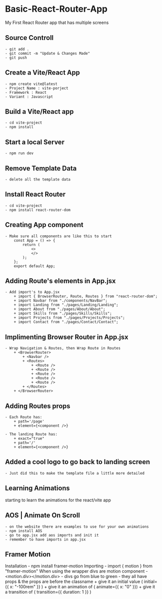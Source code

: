 # Basic-React-Router-App
My First React Router app that has multiple screens

## Source Controll
    - git add .
    - git commit -m "Update & Changes Made"
    - git push

##  Create a Vite/React App
    - npm create vite@latest
    - Project Name : vite-porject
    - Framework : React
    - Variant : Javascript

## Build a Vite/React app
    - cd vite-project
    - npm install
            
## Start a local Server
    - npm run dev

## Remove Template Data
    - delete all the template data

## Install React Router
    - cd vite-project
    - npm install react-router-dom

## Creating App component
    - Make sure all components are like this to start
        const App = () => {
            return (
                <>
                </>
            );
        };
        export default App;
        
## Adding Route's elements in App.jsx
    - Add import's to App.jsx
        + import { BrowserRouter, Route, Routes } from "react-router-dom";
        + import Navbar from "./components/NavBar";
        + import Landing from "./pages/Landing/Landing";
        + import About from "./pages/About/About";
        + import Skills from "./pages/Skills/Skills";
        + import Projects from "./pages/Projects/Projects";
        + import Contact from "./pages/Contact/Contact";

## Implimenting Browser Router in App.jsx
    - Wrap Navigation & Routes, then Wrap Route in Routes
        + <BrowserRouter>
            + <Navbar />
            + <Routes>
                + <Route />
                + <Route />
                + <Route />
                + <Route />
                + <Route />
            + </Routes>
        + </BrowserRouter>

## Adding Routes props
    - Each Route has:
        + path='/page'
        + element={<component />}

    - The landing Route has:
        + exact="true"
        + path='/'
        + element={<component />}

## Added a cool logo to go back to landing screen
    - Just did this to make the template file a little more detailed

## Learning Animations
starting to learn the animations for the react/vite app

## AOS | Animate On Scroll
    - on the website there are examples to use for your own animations
    - npm install AOS
    - go to app.jsx add aos imports and init it
    - remember to have imports in app.jsx

## Framer Motion 
Installation
    - npm install framer-motion
Importing
    - import { motion } from "framer-motion"
When using the wrapper divs are motion component
    - <motion.div></motion.div>
    - divs go from blue to green
    - they all have props & the props are before the classname
        + give it an initial value (    initial={{ x: "-100rem" }}   )
        + give it an animation of ( animate={{ x: "0" }})
        + give it a transition of ( transition={{ duration: 1 }} )
    







    

